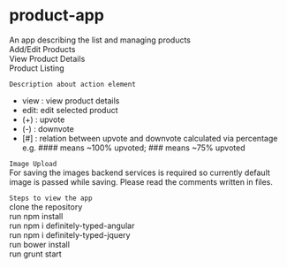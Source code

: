 # product-app
An app describing the list and managing products  
Add/Edit Products  
View Product Details  
Product Listing  

`Description about action element`  
* view : view product details
* edit:  edit selected product
* (+) : upvote 
* (-) : downvote     
* [#] : relation between upvote and downvote calculated via percentage
    e.g. #### means ~100% upvoted;  ### means ~75% upvoted

`Image Upload`  
For saving the images backend services is required so currently default image is passed while saving.
Please read the comments written in files.

`Steps to view the app`  
clone the repository     
run npm install    
run npm i definitely-typed-angular    
run npm i definitely-typed-jquery   
run bower install  
run grunt start  